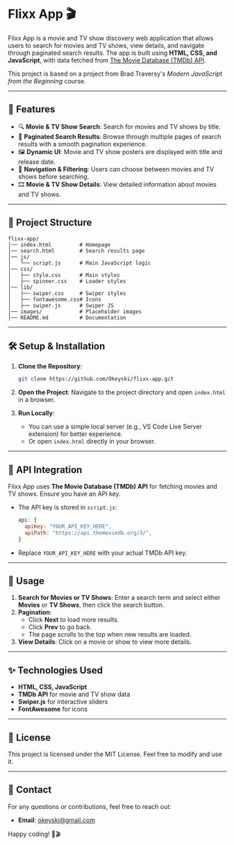 # Flixx App 🎬

Flixx App is a movie and TV show discovery web application that allows users to search for movies and TV shows, view details, and navigate through paginated search results. The app is built using **HTML, CSS, and JavaScript**, with data fetched from [The Movie Database (TMDb) API](https://www.themoviedb.org/).

This project is based on a project from Brad Traversy's *Modern JavaScript from the Beginning* course.

---

## 🚀 Features

- 🔍 **Movie & TV Show Search**: Search for movies and TV shows by title.
- 📜 **Paginated Search Results**: Browse through multiple pages of search results with a smooth pagination experience.
- 🖼️ **Dynamic UI**: Movie and TV show posters are displayed with title and release date.
- 🔄 **Navigation & Filtering**: Users can choose between movies and TV shows before searching.
- 🎞️ **Movie & TV Show Details**: View detailed information about movies and TV shows.

---

## 📂 Project Structure

```
flixx-app/
│── index.html         # Homepage
│── search.html        # Search results page
│── js/
│   └── script.js      # Main JavaScript logic
│── css/
│   ├── style.css      # Main styles
│   ├── spinner.css    # Loader styles
│── lib/
│   ├── swiper.css     # Swiper styles
│   ├── fontawesome.css# Icons
│   ├── swiper.js      # Swiper JS
│── images/            # Placeholder images
│── README.md          # Documentation
```

---

## 🛠️ Setup & Installation

1. **Clone the Repository**:

   ```sh
   git clone https://github.com/Okeyski/flixx-app.git
   ```

2. **Open the Project**: Navigate to the project directory and open `index.html` in a browser.

3. **Run Locally**:

   - You can use a simple local server (e.g., VS Code Live Server extension) for better experience.
   - Or open `index.html` directly in your browser.

---

## 🔑 API Integration

Flixx App uses **The Movie Database (TMDb) API** for fetching movies and TV shows. Ensure you have an API key.

- The API key is stored in `script.js`:
  ```js
  api: {
    apiKey: "YOUR_API_KEY_HERE",
    apiPath: "https://api.themoviedb.org/3/",
  }
  ```
- Replace `YOUR_API_KEY_HERE` with your actual TMDb API key.

---

## 🎯 Usage

1. **Search for Movies or TV Shows**: Enter a search term and select either **Movies** or **TV Shows**, then click the search button.
2. **Pagination**:
   - Click **Next** to load more results.
   - Click **Prev** to go back.
   - The page scrolls to the top when new results are loaded.
3. **View Details**: Click on a movie or show to view more details.

---

## ✨ Technologies Used

- **HTML, CSS, JavaScript**
- **TMDb API** for movie and TV show data
- **Swiper.js** for interactive sliders
- **FontAwesome** for icons

---

## 📝 License

This project is licensed under the MIT License. Feel free to modify and use it.

---

## 📧 Contact

For any questions or contributions, feel free to reach out:
- **Email**: okeyski@gmail.com

Happy coding! 🚀🎬

